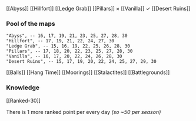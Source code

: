 [[Abyss]]
[[Hillfort]]
[[Ledge Grab]]
[[Pillars]] $\times$
[[Vanilla]] $\checkmark$
[[Desert Ruins]]
### Pool of the maps  
```
"Abyss", -- 16, 17, 19, 21, 23, 25, 27, 28, 30
"Hillfort", -- 17, 19, 21, 22, 24, 27, 30
"Ledge Grab", -- 15, 16, 19, 22, 25, 26, 28, 30
"Pillars", -- 17, 18, 20, 22, 23, 25, 27, 28, 30
"Vanilla", -- 16, 17, 20, 22, 24, 26, 28, 30
"Desert Ruins", -- 15, 17, 19, 20, 22, 24, 25, 27, 29, 30
```
[[Balls]]
[[Hang Time]]
[[Moorings]]
[[Stalactites]]
[[Battlegrounds]]
### Knowledge
[[Ranked-30]]

There is 1 more ranked point per every day *(so ~50 per season)*